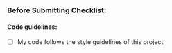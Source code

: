 ### Before Submitting Checklist:

#### Code guidelines: 

<!--- Put an X between brackets to set the checklist item as done. -->

- [ ] My code follows the style guidelines of this project.
